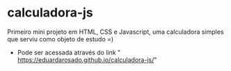 # calculadora-js

Primeiro mini projeto em HTML, CSS e Javascript, uma calculadora simples que serviu como objeto de estudo  =) 
- Pode ser acessada através do link " https://eduardarosado.github.io/calculadora-js/"
